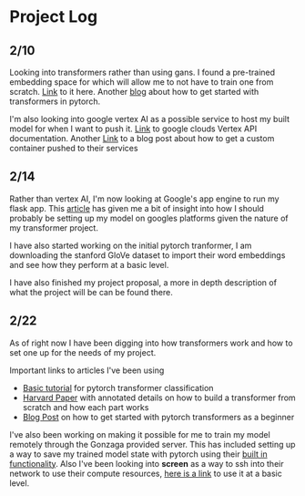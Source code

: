 # Project Log 


## 2/10
Looking into transformers rather than using gans. I found a pre-trained embedding space for which will allow me to not have to train one from scratch. [Link](https://github.com/stanfordnlp/GloVe) to it here. Another [blog](https://towardsdatascience.com/how-to-code-the-transformer-in-pytorch-24db27c8f9ec) about how to get started with transformers in pytorch.

I'm also looking into google vertex AI as a possible service to host my built model for when I want to push it. 
[Link](https://cloud.google.com/vertex-ai/docs/start/introduction-unified-platform) to google clouds Vertex API documentation. Another [Link](https://medium.com/@piyushpandey282/model-serving-at-scale-with-vertex-ai-custom-container-deployment-with-pre-and-post-processing-12ac62f4ce76) to a blog post about how to get a custom container pushed to their services

## 2/14
Rather than vertex AI, I'm now looking at Google's app engine to run my flask app. This [article](https://medium.com/gft-engineering/everything-you-wanted-to-know-about-serving-language-models-on-gcp-but-were-afraid-to-ask-30f2e87def1b#2468) has given me a bit of insight into how I should probably be setting up my model on googles platforms given the nature of my transformer project.

I have also started working on the initial pytorch tranformer, I am downloading the stanford GloVe dataset to import their word embeddings and see how they perform at a basic level.

I have also finished my project proposal, a more in depth description of what the project will be can be found there.


## 2/22 
As of right now I have been digging into how transformers work and how to set one up for the needs of my project. 

Important links to articles I've been using 
-  [Basic tutorial](https://pytorch.org/tutorials/beginner/transformer_tutorial.html) for pytorch transformer classification
-  [Harvard Paper](https://nlp.seas.harvard.edu/2018/04/03/attention.html#data-loading) with annotated details on how to build a transformer from scratch and how each part works
-  [Blog Post](https://towardsdatascience.com/a-detailed-guide-to-pytorchs-nn-transformer-module-c80afbc9ffb1) on how to get started with pytorch transformers as a beginner 


I've also been working on making it possible for me to train my model remotely through the Gonzaga provided server. This has included setting up a way to save my trained model state with pytorch using their [built in functionality](https://pytorch.org/tutorials/beginner/saving_loading_models.html). Also I've been looking into **screen** as a way to ssh into their network to use their compute resources, [here is a link](https://linuxize.com/post/how-to-use-linux-screen/) to use it at a basic level.